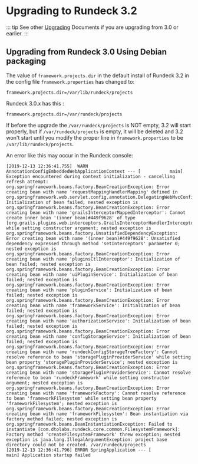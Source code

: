 # Upgrading to Rundeck 3.2



::: tip
See other [Upgrading](/upgrading/) Documents if you are upgrading from 3.0 or earlier.
:::

## Upgrading from Rundeck 3.0 Using Debian packaging


The value of `framework.projects.dir` in the default install of Rundeck 3.2 in the config file `framework.properties` has changed to:

	framework.projects.dir=/var/lib/rundeck/projects

Rundeck 3.0.x has this :

	framework.projects.dir=/var/rundeck/projects


If before the upgrade the `/var/rundeck/projects` is NOT empty, 3.2 will start properly, but if `/var/rundeck/projects` is empty, it will be deleted and 3.2 won't start until you modify the proper line in `framework.properties` to be `/var/lib/rundeck/projects`.

An error like this may occur in the Rundeck console:

```
[2019-12-13 12:36:41.755]  WARN AnnotationConfigEmbeddedWebApplicationContext --- [           main] Exception encountered during context initialization - cancelling refresh attempt: org.springframework.beans.factory.BeanCreationException: Error creating bean with name 'requestMappingHandlerMapping' defined in org.springframework.web.servlet.config.annotation.DelegatingWebMvcConfiguration: Initialization of bean failed; nested exception is org.springframework.beans.factory.BeanCreationException: Error creating bean with name 'grailsInterceptorMappedInterceptor': Cannot create inner bean '(inner bean)#449f9628' of type [org.grails.plugins.web.interceptors.GrailsInterceptorHandlerInterceptorAdapter] while setting constructor argument; nested exception is org.springframework.beans.factory.UnsatisfiedDependencyException: Error creating bean with name '(inner bean)#449f9628': Unsatisfied dependency expressed through method 'setInterceptors' parameter 0; nested exception is org.springframework.beans.factory.BeanCreationException: Error creating bean with name 'pluginsCtlInterceptor': Initialization of bean failed; nested exception is org.springframework.beans.factory.BeanCreationException: Error creating bean with name 'uiPluginService': Initialization of bean failed; nested exception is org.springframework.beans.factory.BeanCreationException: Error creating bean with name 'pluginService': Initialization of bean failed; nested exception is org.springframework.beans.factory.BeanCreationException: Error creating bean with name 'frameworkService': Initialization of bean failed; nested exception is org.springframework.beans.factory.BeanCreationException: Error creating bean with name 'authorizationService': Initialization of bean failed; nested exception is org.springframework.beans.factory.BeanCreationException: Error creating bean with name 'configStorageService': Initialization of bean failed; nested exception is org.springframework.beans.factory.BeanCreationException: Error creating bean with name 'rundeckConfigStorageTreeFactory': Cannot resolve reference to bean 'storagePluginProviderService' while setting bean property 'storagePluginProviderService'; nested exception is org.springframework.beans.factory.BeanCreationException: Error creating bean with name 'storagePluginProviderService': Cannot resolve reference to bean 'rundeckFramework' while setting constructor argument; nested exception is org.springframework.beans.factory.BeanCreationException: Error creating bean with name 'frameworkFactory': Cannot resolve reference to bean 'frameworkFilesystem' while setting bean property 'frameworkFilesystem'; nested exception is org.springframework.beans.factory.BeanCreationException: Error creating bean with name 'frameworkFilesystem': Bean instantiation via factory method failed; nested exception is org.springframework.beans.BeanInstantiationException: Failed to instantiate [com.dtolabs.rundeck.core.common.FilesystemFramework]: Factory method 'createFilesystemFramework' threw exception; nested exception is java.lang.IllegalArgumentException: project base directory could not be created. /var/rundeck/projects
[2019-12-13 12:36:41.796] ERROR SpringApplication --- [           main] Application startup failed
```
